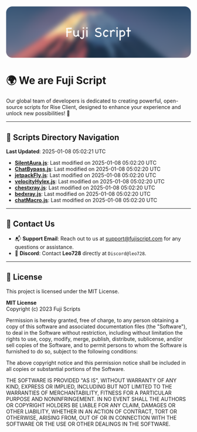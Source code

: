 ![Banner](.github/b.webp)

# 🌍 **We are Fuji Script**

Our global team of developers is dedicated to creating powerful, open-source scripts for Rise Client, designed to enhance your experience and unlock new possibilities! 🌟

---
<!-- SCRIPTS_NAVIGATION_START -->
## 📂 **Scripts Directory Navigation**

**Last Updated**: 2025-01-08 05:02:21 UTC

- **[SilentAura.js](scripts/SilentAura.js)**: Last modified on 2025-01-08 05:02:20 UTC
- **[ChatBypass.js](scripts/ChatBypass.js)**: Last modified on 2025-01-08 05:02:20 UTC
- **[jetpackFly.js](scripts/jetpackFly.js)**: Last modified on 2025-01-08 05:02:20 UTC
- **[velocityHylex.js](scripts/velocityHylex.js)**: Last modified on 2025-01-08 05:02:20 UTC
- **[chestxray.js](scripts/chestxray.js)**: Last modified on 2025-01-08 05:02:20 UTC
- **[bedxray.js](scripts/bedxray.js)**: Last modified on 2025-01-08 05:02:20 UTC
- **[chatMacro.js](scripts/chatMacro.js)**: Last modified on 2025-01-08 05:02:20 UTC

<!-- SCRIPTS_NAVIGATION_END -->

---

## 💬 **Contact Us**  
- 📬 **Support Email**: Reach out to us at [support@fujiscript.com](mailto:support@fujiscript.com) for any questions or assistance.  
- 💬 **Discord**: Contact **Leo728** directly at `Discord@leo728`.

---

## 📜 **License**

This project is licensed under the MIT License.  

**MIT License**  
Copyright (c) 2023 Fuji Scripts  

Permission is hereby granted, free of charge, to any person obtaining a copy of this software and associated documentation files (the "Software"), to deal in the Software without restriction, including without limitation the rights to use, copy, modify, merge, publish, distribute, sublicense, and/or sell copies of the Software, and to permit persons to whom the Software is furnished to do so, subject to the following conditions:  

The above copyright notice and this permission notice shall be included in all copies or substantial portions of the Software.  

THE SOFTWARE IS PROVIDED "AS IS", WITHOUT WARRANTY OF ANY KIND, EXPRESS OR IMPLIED, INCLUDING BUT NOT LIMITED TO THE WARRANTIES OF MERCHANTABILITY, FITNESS FOR A PARTICULAR PURPOSE AND NONINFRINGEMENT. IN NO EVENT SHALL THE AUTHORS OR COPYRIGHT HOLDERS BE LIABLE FOR ANY CLAIM, DAMAGES OR OTHER LIABILITY, WHETHER IN AN ACTION OF CONTRACT, TORT OR OTHERWISE, ARISING FROM, OUT OF OR IN CONNECTION WITH THE SOFTWARE OR THE USE OR OTHER DEALINGS IN THE SOFTWARE.  
